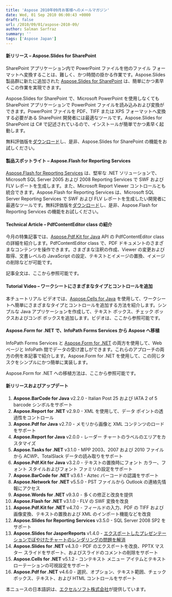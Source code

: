 ```yaml
---
title: 'Aspose 2010年09月お客様へのメールマガジン'
date: Wed, 01 Sep 2010 06:00:43 +0000
draft: false
url: /2010/09/01/aspose-2010-09/
author: Salman Sarfraz
summary: ''
tags: ['Aspose Japan']
---
```


#### 新リリース – Aspose.Slides for SharePoint

[](http://www.aspose.com/categories/sharepoint-components/aspose.slides-for-sharepoint/default.aspx)

SharePoint アプリケーション内で PowerPoint ファイルを他のファイル フォーマットへ変換することは、難しく、かつ時間の掛かる作業です。Aspose.Slides 製品群に新たに追加された [Aspose.Slides for SharePoint][1] は、簡単にかつ素早くこの作業を実現できます。

Aspose.Slides for SharePoint で、Microsoft PowerPoint を使用しなくても SharePoint アプリケーションで PowerPoint ファイルを読み込みおよび変換ができます。PowerPoint ファイルを PDF、TIFF または XPS フォーマットへ変換する必要がある SharePoint 開発者には最適なツールです。Aspose.Slides for SharePoint は C# で記述されているので、インストールが簡単でかつ素早く起動します。

無料評価版を[ダウンロード][2]し、是非、Aspose.Slides for SharePoint の機能をお試しください。

#### 製品スポットライト – Aspose.Flash for Reporting Services

[](http://www.aspose.com/community/files/52/ssrs-rendering-extensions/aspose.flash-for-reporting-services/default.aspx)[Aspose.Flash for Reporting Services][3] は、堅牢な .NET ソリューションで、Microsoft SQL Server 2005 および 2008 Reporting Services で SWF および FLV レポートを生成します。また、Microsoft Report Viewer コントロールとも統合できます。Aspose.Flash for Reporting Services は、Microsoft SQL Server Reporting Services で SWF および FLV レポートを生成したい開発者に最適なツールです。無料評価版を[ダウンロード][4]し、是非、Aspose.Flash for Reporting Services の機能をお試しください。

#### Technical Article – PdfContentEditor class の紹介

今月の特集記事では、[Aspose.Pdf.Kit for Java][5] API の PdfContentEditor class の詳細を紹介します。PdfContentEditor class で、PDF ドキュメントのさまざまなコンテンツを操作できます。さまざまな注釈の作成、Viewer の変更および取得、文書レベルの JavaScript の設定、テキストとイメージの置換、イメージの削除などが可能です。

記事全文は、ここから参照可能です。

#### Tutorial Video – ワークシートにさまざまなタイプとコントロールを追加

本チュートリアル ビデオでは、[Aspose.Cells for Java][6] を使用して、ワークシートへ簡単にさまざまなタイプとコントロールを追加する方法を紹介します。シンプルな Java アプリケーションを作成して、テキスト ボックス、チェック ボックスおよびコンボ ボックスを追加します。ビデオは、ここから参照可能です。

#### Aspose.Form for .NET で、InfoPath Forms Services から Aspose へ移植

InfoPath Forms Services と [Aspose.Form for .NET][7] の両方を使用して、Web ページと InfoPath 間でデータの受け渡しができます。これらのアプローチの両方の例を本記事で紹介します。Aspose.Form for .NET を使用して、この同じタスクをシンプルにかつ簡単に実装します。

Aspose.Form for .NET への移植方法は、ここから参照可能です。

#### 新リリースおよびアップデート

1.  **Aspose.BarCode for Java** v2.2.0 - Italian Post 25 および IATA 2 of 5 barcode シンボルをサポート
2.  **Aspose.Report for .NET** v2.9.0 - XML を使用して、データ ポイントの透過性をコントロール
3.  **Aspose.Pdf for Java** v2.7.0 - メモリから画像と XML コンテンツのロードをサポート
4.  **Aspose.Report for Java** v2.0.0 - レーダー チャートのラベルのエリアをカスタマイズ
5.  **Aspose.Tasks for .NET** v3.1.0 - MPP 2003、2007 および 2010 ファイルから ACWP、TotalSlack データの読み取りをサポート
6.  **Aspose.Pdf.Kit for Java** v3.2.0 - テキストの置換時にフォント カラー、フォント スタイルおよびフォント ファミリの設定をサポート
7.  **Aspose.BarCode for .NET** v3.6.1 - Aztec バーコードの認識をサポート
8.  **Aspose.Network for .NET** v5.5.0 - PST ファイルから Outlook の連絡先情報にアクセス
9.  **Aspose.Words for .NET** v9.3.0 - 多くの修正と改良を提供
10.  **Aspose.Flash for .NET** v3.1.0 - FLV の SWF 変換を改良
11.  **Aspose.Pdf.Kit for .NET** v4.7.0 - フィールドの入力、PDF の TIFF および画像変換、テキストの置換および XML のインポート機能などを改良
12.  **Aspose.Slides for Reporting Services** v3.5.0 - SQL Server 2008 SP2 をサポート
13.  **Aspose.Slides for JasperReports** v1.4.0 - [エクスポートしたプレゼンテーションでぼやけたチャートのレンダリングの問題を解消][8]
14.  **Aspose.Slides for .NET** v4.3.0 - PDF のエクスポートを改良、PPTX マスター スライドをサポート、およびスライドのコメントの削除をサポート
15.  **Aspose.Cells for .NET** v5.1.2 - コンテキスト メニュー アイテムとテキスト ローテーションの可視設定をサポート
16.  **Aspose.Pdf for .NET** v4.6.0 - 選択、オプション、テキスト範囲、チェックボックス、テキスト、および HTML コントロールをサポート

本ニュースの日本語訳は、[エクセルソフト株式会社][9]が提供しています。




[1]: http://www.aspose.com/categories/sharepoint-components/aspose.slides-for-sharepoint/default.aspx
[2]: http://www.aspose.com/community/files/73/sharepoint-components/aspose.slides-for-sharepoint/default.aspx
[3]: http://www.aspose.com/categories/ssrs-rendering-extensions/aspose.flash-for-reporting-services/default.aspx
[4]: http://www.aspose.com/community/files/52/ssrs-rendering-extensions/aspose.flash-for-reporting-services/default.aspx
[5]: http://www.aspose.com/categories/java-components/aspose.pdf.kit-for-java/default.aspx
[6]: http://www.aspose.com/categories/java-components/aspose.cells-for-java/default.aspx
[7]: http://www.aspose.com/categories/.net-components/aspose.form-for-.net/default.aspx
[8]: https://docs.aspose.com/display/pdfjava/Home
[9]: http://www.xlsoft.com/jp/products/aspose/index.html?asposenews



